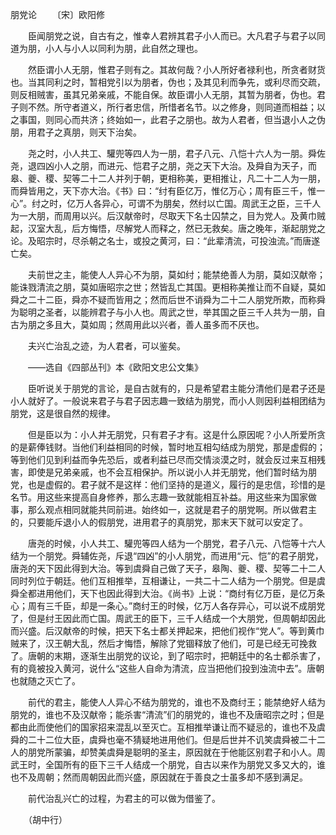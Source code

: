 朋党论
　　〔宋〕欧阳修

　　臣闻朋党之说，自古有之，惟幸人君辨其君子小人而已。大凡君子与君子以同道为朋，小人与小人以同利为朋，此自然之理也。

　　然臣谓小人无朋，惟君子则有之。其故何哉？小人所好者禄利也，所贪者财货也。当其同利之时，暂相党引以为朋者，伪也；及其见利而争先，或利尽而交疏，则反相贼害，虽其兄弟亲戚，不能自保。故臣谓小人无朋，其暂为朋者，伪也。君子则不然。所守者道义，所行者忠信，所惜者名节。以之修身，则同道而相益；以之事国，则同心而共济；终始如一，此君子之朋也。故为人君者，但当退小人之伪朋，用君子之真朋，则天下治矣。

　　尧之时，小人共工、驩兜等四人为一朋，君子八元、八恺十六人为一朋。舜佐尧，退四凶小人之朋，而进元、恺君子之朋，尧之天下大治。及舜自为天子，而皋、夔、稷、契等二十二人并列于朝，更相称美，更相推让，凡二十二人为一朋，而舜皆用之，天下亦大治。《书》曰：“纣有臣亿万，惟亿万心；周有臣三千，惟一心”。纣之时，亿万人各异心，可谓不为朋矣，然纣以亡国。周武王之臣，三千人为一大朋，而周用以兴。后汉献帝时，尽取天下名士囚禁之，目为党人。及黄巾贼起，汉室大乱，后方悔悟，尽解党人而释之，然已无救矣。唐之晚年，渐起朋党之论。及昭宗时，尽杀朝之名士，或投之黄河，曰：“此辈清流，可投浊流。”而唐遂亡矣。

　　夫前世之主，能使人人异心不为朋，莫如纣；能禁绝善人为朋，莫如汉献帝；能诛戮清流之朋，莫如唐昭宗之世；然皆乱亡其国。更相称美推让而不自疑，莫如舜之二十二臣，舜亦不疑而皆用之；然而后世不诮舜为二十二人朋党所欺，而称舜为聪明之圣者，以能辨君子与小人也。周武之世，举其国之臣三千人共为一朋，自古为朋之多且大，莫如周；然周用此以兴者，善人虽多而不厌也。

　　夫兴亡治乱之迹，为人君者，可以鉴矣。

　　——选自《四部丛刊》本《欧阳文忠公文集》　　

　　臣听说关于朋党的言论，是自古就有的，只是希望君主能分清他们是君子还是小人就好了。一般说来君子与君子因志趣一致结为朋党，而小人则因利益相团结为朋党，这是很自然的规律。 

　　但是臣以为：小人并无朋党，只有君子才有。这是什么原因呢？小人所爱所贪的是薪俸钱财。当他们利益相同的时候，暂时地互相勾结成为朋党，那是虚假的；等到他们见到利益而争先恐后，或者利益已尽而交情淡漠之时，就会反过来互相残害，即使是兄弟亲戚，也不会互相保护。所以说小人并无朋党，他们暂时结为朋党，也是虚假的。君子就不是这样：他们坚持的是道义，履行的是忠信，珍惜的是名节。用这些来提高自身修养，那么志趣一致就能相互补益。用这些来为国家做事，那么观点相同就能共同前进。始终如一，这就是君子的朋党啊。所以做君主的，只要能斥退小人的假朋党，进用君子的真朋党，那末天下就可以安定了。

　　唐尧的时候，小人共工、驩兜等四人结为一个朋党，君子八元、八恺等十六人结为一个朋党。舜辅佐尧，斥退“四凶”的小人朋党，而进用“元、恺”的君子朋党，唐尧的天下因此得到大治。等到虞舜自己做了天子，皋陶、夔、稷、契等二十二人同时列位于朝廷。他们互相推举，互相谦让，一共二十二人结为一个朋党。但是虞舜全都进用他们，天下也因此得到大治。《尚书》上说：“商纣有亿万臣，是亿万条心；周有三千臣，却是一条心。”商纣王的时候，亿万人各存异心，可以说不成朋党了，但是纣王因此而亡国。周武王的臣下，三千人结成一个大朋党，但周朝却因此而兴盛。后汉献帝的时候，把天下名士都关押起来，把他们视作“党人”。等到黄巾贼来了，汉王朝大乱，然后才悔悟，解除了党锢释放了他们，可是已经无可挽救了。唐朝的末期，逐渐生出朋党的议论，到了昭宗时，把朝廷中的名士都杀害了，有的竟被投入黄河，说什么“这些人自命为清流，应当把他们投到浊流中去”。唐朝也就随之灭亡了。

　　前代的君主，能使人人异心不结为朋党的，谁也不及商纣王；能禁绝好人结为朋党的，谁也不及汉献帝；能杀害“清流”们的朋党的，谁也不及唐昭宗之时；但是都由此而使他们的国家招来混乱以至灭亡。互相推举谦让而不疑忌的，谁也不及虞舜的二十二位大臣，虞舜也毫不猜疑地进用他们。但是后世并不讥笑虞舜被二十二人的朋党所蒙骗，却赞美虞舜是聪明的圣主，原因就在于他能区别君子和小人。周武王时，全国所有的臣下三千人结成一个朋党，自古以来作为朋党又多又大的，谁也不及周朝；然而周朝因此而兴盛，原因就在于善良之士虽多却不感到满足。

　　前代治乱兴亡的过程，为君主的可以做为借鉴了。

　　（胡中行） 


